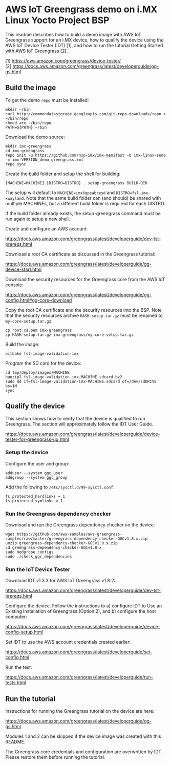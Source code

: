 # AWS IoT Greengrass demo on i.MX Linux Yocto Project BSP

This readme describes how to build a demo image with AWS IoT Greengrass
support for an i.MX device, how to qualify the device using the AWS IoT
Device Tester (IDT) [1], and how to run the tutorial Getting Started
with AWS IoT Greengrass [2].

[1] https://aws.amazon.com/greengrass/device-tester/  
[2] https://docs.aws.amazon.com/greengrass/latest/developerguide/gg-gs.html

## Build the image

To get the demo `repo` must be installed:

```
mkdir ~/bin
curl http://commondatastorage.googleapis.com/git-repo-downloads/repo > ~/bin/repo
chmod a+x ~/bin/repo
PATH=${PATH}:~/bin
```

Download the demo source:

```
mkdir imx-greengrass
cd imx-greengrass
repo init -u https://github.com/nxp-imx/imx-manifest -b imx-linux-sumo -m imx-VERSION_demo_greengrass.xml
repo sync
```

Create the build folder and setup the shell for building:

```
[MACHINE=MACHINE] [DISTRO=DISTRO] . setup-greengrass BUILD-DIR
```

The setup will default to `MACHINE=imx6qpsabresd` and
`DISTRO=fsl-imx-xwayland`. Note that the same build folder can (and
should) be shared with multiple MACHINEs, but a different build folder
is required for each DISTRO.

If the build folder already exists, the setup-greengrass command
must be run again to setup a new shell.

Create and configure an AWS account:

https://docs.aws.amazon.com/greengrass/latest/developerguide/dev-tst-prereqs.html

Download a root CA certificate as discussed in the Greengrass tutorial:

https://docs.aws.amazon.com/greengrass/latest/developerguide/gg-device-start.html

Download the security resources for the Greengrass core from the AWS
IoT console:

https://docs.aws.amazon.com/greengrass/latest/developerguide/gg-config.html#gg-core-download

Copy the root CA certificate and the security resources into the BSP.
Note that the security resources archive `HASH-setup.tar.gz` must be
renamed to `my-core-setup.tar.gz`:

```
cp root.ca.pem imx-greengrass
cp HASH-setup.tar.gz imx-greengrass/my-core-setup.tar.gz
```

Build the image:

```
bitbake fsl-image-validation-imx
```

Program the SD card for the device:

```
cd tmp/deploy/images/MACHINE
bunzip2 fsl-image-validation-imx-MACHINE.sdcard.bz2
sudo dd if=fsl-image-validation-imx-MACHINE.sdcard of=/dev/sdDRIVE bs=1M
sync
```

## Qualify the device

This section shows how to verify that the device is qualified to run
Greengrass. The section will approximately follow the IDT User Guide.

https://docs.aws.amazon.com/greengrass/latest/developerguide/device-tester-for-greengrass-ug.html

### Setup the device

Configure the user and group:

```
adduser --system ggc_user
addgroup --system ggc_group
```

Add the following to `/etc/sysctl.d/99-sysctl.conf`:

```
fs.protected_hardlinks = 1
fs.protected_symlinks = 1
```

### Run the Greengrass dependency checker

Download and run the Greengrass dependency checker on the device:

```
wget https://github.com/aws-samples/aws-greengrass-samples/raw/master/greengrass-dependency-checker-GGCv1.8.x.zip
unzip greengrass-dependency-checker-GGCv1.8.x.zip
cd greengrass-dependency-checker-GGCv1.8.x
sudo modprobe configs
sudo ./check_ggc_dependencies
```

### Run the IoT Device Tester

Download IDT v1.3.3 for AWS IoT Greengrass v1.8.2:

https://docs.aws.amazon.com/greengrass/latest/developerguide/dev-tst-prereqs.html

Configure the device. Follow the instructions to a) configure IDT to
Use an Existing Installation of Greengrass (Option 2), and b) configure
the host computer:

https://docs.aws.amazon.com/greengrass/latest/developerguide/device-config-setup.html

Set IDT to use the AWS account credentials created earlier:

https://docs.aws.amazon.com/greengrass/latest/developerguide/set-config.html

Run the test:

https://docs.aws.amazon.com/greengrass/latest/developerguide/run-tests.html

## Run the tutorial

Instructions for running the Greengrass tutorial on the device are
here:

https://docs.aws.amazon.com/greengrass/latest/developerguide/gg-gs.html

Modules 1 and 2 can be skipped if the device image was created with
this README.

The Greengrass core credentials and configuration are overwritten by
IDT. Please restore them before running the tutorial.
